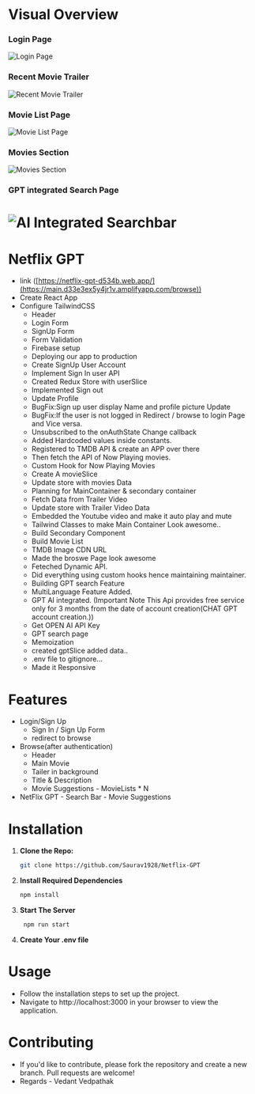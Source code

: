 # Visual Overview

### Login Page

![Login Page](./media/loginPage.png)

### Recent Movie Trailer

![Recent Movie Trailer](./media/RecentMovieTrailer.png)

### Movie List Page

![Movie List Page](./media/MovieListPage.png)

### Movies Section

![Movies Section](./media/moviesSection.png)

### GPT integrated Search Page

![AI Integrated Searchbar](./media/AI_integratedSearchbar.png)
=======
# Netflix GPT  


  - link ([https://netflix-gpt-d534b.web.app/](https://main.d33e3ex5y4jr1v.amplifyapp.com/browse))
- Create React App
- Configure TailwindCSS
  - Header
  - Login Form
  - SignUp Form
  - Form Validation
  - Firebase setup
  - Deploying our app to production
  - Create SignUp User Account
  - Implement Sign In user API
  - Created Redux Store with userSlice
  - Implemented Sign out
  - Update Profile
  - BugFix:Sign up user display Name and profile picture Update
  - BugFix:If the user is not logged in Redirect / browse to login Page and Vice versa.
  - Unsubscribed to the onAuthState Change callback
  - Added Hardcoded values inside constants.
  - Registered to TMDB API & create an APP over there
  - Then fetch the API of Now Playing movies.
  - Custom Hook for Now Playing Movies
  - Create A movieSlice
  - Update store with movies Data
  - Planning for MainContainer & secondary container
  - Fetch Data from Trailer Video
  - Update store with Trailer Video Data
  - Embedded the Youtube video and make it auto play and mute
  - Tailwind Classes to make Main Container Look awesome..
  - Build Secondary Component
  - Build Movie List
  - TMDB Image CDN URL
  - Made the broswe Page look awesome
  - Feteched Dynamic API.
  - Did everything using custom hooks hence maintaining maintainer.
  - Building GPT search Feature
  - MultiLanguage Feature Added.
  - GPT AI integrated. (Important Note This Api provides free service only for 3 months from the date of account creation(CHAT GPT account creation.))
  - Get OPEN AI API Key
  - GPT search page
  - Memoization
  - created gptSlice added data..
  - .env file to gitignore...
  - Made it Responsive

# Features

- Login/Sign Up
  - Sign In / Sign Up Form
  - redirect to browse
- Browse(after authentication)
  - Header
  - Main Movie
  - Tailer in background
  - Title & Description
  - Movie Suggestions - MovieLists \* N
- NetFlix GPT - Search Bar - Movie Suggestions

# Installation

1. **Clone the Repo:**
   ```sh
   git clone https://github.com/Saurav1928/Netflix-GPT
   ```
2. **Install Required Dependencies**

   ```sh
   npm install
   ```

3. **Start The Server**
   ```sh
    npm run start
   ```

4. **Create Your .env file**

# Usage

- Follow the installation steps to set up the project.
- Navigate to http://localhost:3000 in your browser to view the application.

# Contributing

- If you'd like to contribute, please fork the repository and create a new branch. Pull requests are welcome!
- Regards - Vedant Vedpathak
